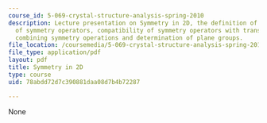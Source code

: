 ```yaml
---
course_id: 5-069-crystal-structure-analysis-spring-2010
description: Lecture presentation on Symmetry in 2D, the definition of symmetry, introduction
  of symmetry operators, compatibility of symmetry operators with translation, and
  combining symmetry operations and determination of plane groups.
file_location: /coursemedia/5-069-crystal-structure-analysis-spring-2010/78abdd72d7c390881daa08d7b4b72287_symm_handout1_re.pdf
file_type: application/pdf
layout: pdf
title: Symmetry in 2D
type: course
uid: 78abdd72d7c390881daa08d7b4b72287

---
```

None